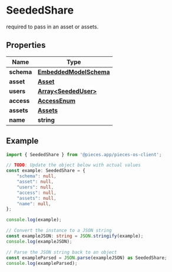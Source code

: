 
# SeededShare

 required to pass in an asset or assets.

## Properties

Name | Type
------------ | -------------
**schema** | [**EmbeddedModelSchema**](EmbeddedModelSchema)
**asset** | [**Asset**](Asset)
**users** | [**Array&lt;SeededUser&gt;**](SeededUser)
**access** | [**AccessEnum**](AccessEnum)
**assets** | [**Assets**](Assets)
**name** | **string**

## Example

```typescript
import { SeededShare } from '@pieces.app/pieces-os-client';

// TODO: Update the object below with actual values
const example: SeededShare = {
    "schema": null,
    "asset": null,
    "users": null,
    "access": null,
    "assets": null,
    "name": null,
};

console.log(example);

// Convert the instance to a JSON string
const exampleJSON: string = JSON.stringify(example);
console.log(exampleJSON);

// Parse the JSON string back to an object
const exampleParsed = JSON.parse(exampleJSON) as SeededShare;
console.log(exampleParsed);
```


